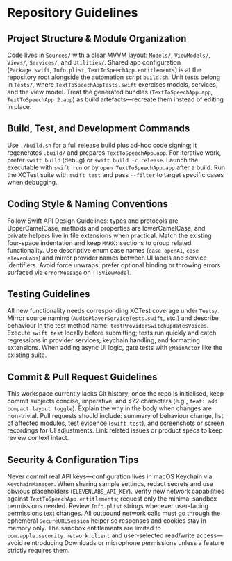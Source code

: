 # Repository Guidelines

## Project Structure & Module Organization
Code lives in `Sources/` with a clear MVVM layout: `Models/`, `ViewModels/`, `Views/`, `Services/`, and `Utilities/`. Shared app configuration (`Package.swift`, `Info.plist`, `TextToSpeechApp.entitlements`) is at the repository root alongside the automation script `build.sh`. Unit tests belong in `Tests/`, where `TextToSpeechAppTests.swift` exercises models, services, and the view model. Treat the generated bundles (`TextToSpeechApp.app`, `TextToSpeechApp 2.app`) as build artefacts—recreate them instead of editing in place.

## Build, Test, and Development Commands
Use `./build.sh` for a full release build plus ad-hoc code signing; it regenerates `.build/` and prepares `TextToSpeechApp.app`. For iterative work, prefer `swift build` (debug) or `swift build -c release`. Launch the executable with `swift run` or by `open TextToSpeechApp.app` after a build. Run the XCTest suite with `swift test` and pass `--filter` to target specific cases when debugging.

## Coding Style & Naming Conventions
Follow Swift API Design Guidelines: types and protocols are UpperCamelCase, methods and properties are lowerCamelCase, and private helpers live in file extensions when practical. Match the existing four-space indentation and keep `MARK:` sections to group related functionality. Use descriptive enum case names (`case openAI`, `case elevenLabs`) and mirror provider names between UI labels and service identifiers. Avoid force unwraps; prefer optional binding or throwing errors surfaced via `errorMessage` on `TTSViewModel`.

## Testing Guidelines
All new functionality needs corresponding XCTest coverage under `Tests/`. Mirror source naming (`AudioPlayerServiceTests.swift`, etc.) and describe behaviour in the test method name: `testProviderSwitchUpdatesVoices`. Execute `swift test` locally before submitting; tests run quickly and catch regressions in provider services, keychain handling, and formatting extensions. When adding async UI logic, gate tests with `@MainActor` like the existing suite.

## Commit & Pull Request Guidelines
This workspace currently lacks Git history; once the repo is initialised, keep commit subjects concise, imperative, and ≤72 characters (e.g., `feat: add compact layout toggle`). Explain the why in the body when changes are non-trivial. Pull requests should include: summary of behaviour change, list of affected modules, test evidence (`swift test`), and screenshots or screen recordings for UI adjustments. Link related issues or product specs to keep review context intact.

## Security & Configuration Tips
Never commit real API keys—configuration lives in macOS Keychain via `KeychainManager`. When sharing sample settings, redact secrets and use obvious placeholders (`ELEVENLABS_API_KEY`). Verify new network capabilities against `TextToSpeechApp.entitlements`; request only the minimal sandbox permissions needed. Review `Info.plist` strings whenever user-facing permissions text changes.
All outbound network calls must go through the ephemeral `SecureURLSession` helper so responses and cookies stay in memory only. The sandbox entitlements are limited to `com.apple.security.network.client` and user-selected read/write access—avoid reintroducing Downloads or microphone permissions unless a feature strictly requires them.
